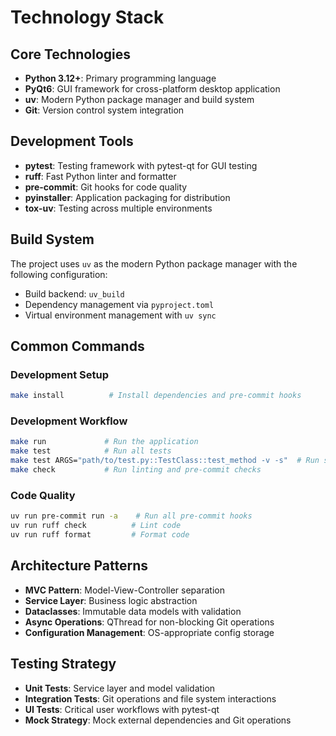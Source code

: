 # Technology Stack

## Core Technologies

- **Python 3.12+**: Primary programming language
- **PyQt6**: GUI framework for cross-platform desktop application
- **uv**: Modern Python package manager and build system
- **Git**: Version control system integration

## Development Tools

- **pytest**: Testing framework with pytest-qt for GUI testing
- **ruff**: Fast Python linter and formatter
- **pre-commit**: Git hooks for code quality
- **pyinstaller**: Application packaging for distribution
- **tox-uv**: Testing across multiple environments

## Build System

The project uses `uv` as the modern Python package manager with the following configuration:

- Build backend: `uv_build`
- Dependency management via `pyproject.toml`
- Virtual environment management with `uv sync`

## Common Commands

### Development Setup

```bash
make install          # Install dependencies and pre-commit hooks
```

### Development Workflow

```bash
make run             # Run the application
make test            # Run all tests
make test ARGS="path/to/test.py::TestClass::test_method -v -s"  # Run specific test
make check           # Run linting and pre-commit checks
```

### Code Quality

```bash
uv run pre-commit run -a    # Run all pre-commit hooks
uv run ruff check          # Lint code
uv run ruff format         # Format code
```

## Architecture Patterns

- **MVC Pattern**: Model-View-Controller separation
- **Service Layer**: Business logic abstraction
- **Dataclasses**: Immutable data models with validation
- **Async Operations**: QThread for non-blocking Git operations
- **Configuration Management**: OS-appropriate config storage

## Testing Strategy

- **Unit Tests**: Service layer and model validation
- **Integration Tests**: Git operations and file system interactions
- **UI Tests**: Critical user workflows with pytest-qt
- **Mock Strategy**: Mock external dependencies and Git operations
